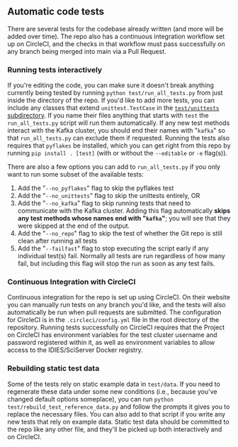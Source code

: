 ## Automatic code tests
There are several tests for the codebase already written (and more will be added over time). The repo also has a continuous integration workflow set up on CircleCI, and the checks in that workflow must pass successfully on any branch being merged into main via a Pull Request.  

### Running tests interactively 
If you're editing the code, you can make sure it doesn't break anything currently being tested by running `python test/run_all_tests.py` from just inside the directory of the repo. If you'd like to add more tests, you can include any classes that extend `unittest.TestCase` in the [`test/unittests` subdirectory](./unittests). If you name their files anything that starts with `test` the `run_all_tests.py` script will run them automatically. If any new test methods interact with the Kafka cluster, you should end their names with "`kafka`" so that `run_all_tests.py` can exclude them if requested. Running the tests also requires that `pyflakes` be installed, which you can get right from this repo by running `pip install . [test]` (with or without the `--editable` or `-e` flag(s)).

There are also a few options you can add to `run_all_tests.py` if you only want to run some subset of the available tests:
1. Add the "`--no_pyflakes`" flag to skip the pyflakes test
1. Add the "`--no_unittests`" flag to skip the unittests entirely, OR
1. Add the "`--no_kafka`" flag to skip running tests that need to communicate with the Kafka cluster. Adding this flag automatically **skips any test methods whose names end with "`kafka`"**; you will see that they were skipped at the end of the output.
1. Add the "`--no_repo`" flag to skip the test of whether the Git repo is still clean after running all tests
1. Add the "`--failfast`" flag to stop executing the script early if any individual test(s) fail. Normally all tests are run regardless of how many fail, but including this flag will stop the run as soon as any test fails.

### Continuous Integration with CircleCI

Continuous integration for the repo is set up using CircleCI. On their website you can manually run tests on any branch you'd like, and the tests will also automatically be run when pull requests are submitted. The configuration for CircleCI is in the `.circleci/config.yml` file in the root directory of the repository. Running tests successfully on CircleCI requires that the Project on CircleCI has environment variables for the test cluster username and password registered within it, as well as environment variables to allow access to the IDIES/SciServer Docker registry.

### Rebuilding static test data
Some of the tests rely on static example data in `test/data`. If you need to regenerate these data under some new conditions (i.e., because you've changed default options someplace), you can run `python test/rebuild_test_reference_data.py` and follow the prompts it gives you to replace the necessary files. You can also add to that script if you write any new tests that rely on example data. Static test data should be committed to the repo like any other file, and they'll be picked up both interactively and on CircleCI.
